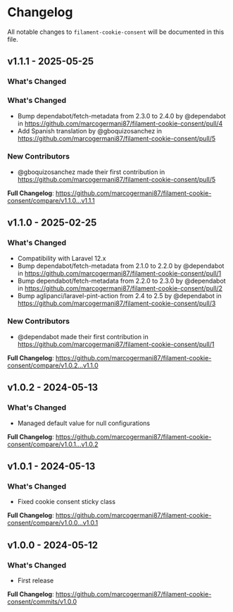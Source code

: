# Changelog

All notable changes to `filament-cookie-consent` will be documented in this file.

## v1.1.1 - 2025-05-25

### What's Changed

### What's Changed

* Bump dependabot/fetch-metadata from 2.3.0 to 2.4.0 by @dependabot in https://github.com/marcogermani87/filament-cookie-consent/pull/4
* Add Spanish translation by @gboquizosanchez in https://github.com/marcogermani87/filament-cookie-consent/pull/5

### New Contributors

* @gboquizosanchez made their first contribution in https://github.com/marcogermani87/filament-cookie-consent/pull/5

**Full Changelog**: https://github.com/marcogermani87/filament-cookie-consent/compare/v1.1.0...v1.1.1

## v1.1.0 - 2025-02-25

### What's Changed

* Compatibility with Laravel 12.x
* Bump dependabot/fetch-metadata from 2.1.0 to 2.2.0 by @dependabot in https://github.com/marcogermani87/filament-cookie-consent/pull/1
* Bump dependabot/fetch-metadata from 2.2.0 to 2.3.0 by @dependabot in https://github.com/marcogermani87/filament-cookie-consent/pull/2
* Bump aglipanci/laravel-pint-action from 2.4 to 2.5 by @dependabot in https://github.com/marcogermani87/filament-cookie-consent/pull/3

### New Contributors

* @dependabot made their first contribution in https://github.com/marcogermani87/filament-cookie-consent/pull/1

**Full Changelog**: https://github.com/marcogermani87/filament-cookie-consent/compare/v1.0.2...v1.1.0

## v1.0.2 - 2024-05-13

### What's Changed

* Managed default value for null configurations

**Full Changelog**: https://github.com/marcogermani87/filament-cookie-consent/compare/v1.0.1...v1.0.2

## v1.0.1 - 2024-05-13

### What's Changed

* Fixed cookie consent sticky class

**Full Changelog**: https://github.com/marcogermani87/filament-cookie-consent/compare/v1.0.0...v1.0.1

## v1.0.0 - 2024-05-12

### What's Changed

* First release

**Full Changelog**: https://github.com/marcogermani87/filament-cookie-consent/commits/v1.0.0
